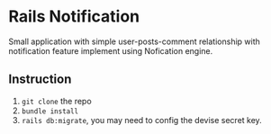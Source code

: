 # Rails Notification

Small application with simple user-posts-comment relationship with notification feature implement using Nofication engine.


## Instruction

1. `git clone` the repo
2. `bundle install`
3. `rails db:migrate`, you may need to config the devise secret key.
